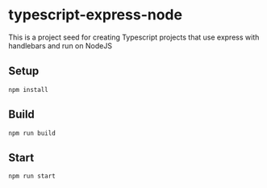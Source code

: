 # typescript-express-node

This is a project seed for creating Typescript projects that use express with handlebars and run on NodeJS


## Setup

`npm install`

## Build 

`npm run build`

## Start

`npm run start`
 
 
 
 
 
 




 







 
 
 
 
 
 



